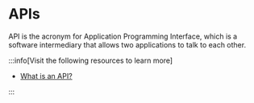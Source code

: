# APIs

API is the acronym for Application Programming Interface, which is a software intermediary that allows two applications to talk to each other.

:::info[Visit the following resources to learn more]

- [What is an API?](https://aws.amazon.com/what-is/api/)

:::
